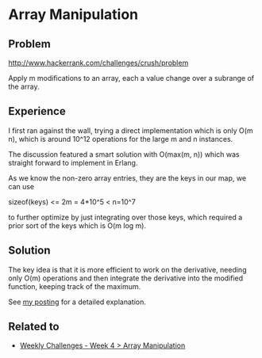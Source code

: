 # Array Manipulation

## Problem
http://www.hackerrank.com/challenges/crush/problem

Apply m modifications to an array, each a value change over a subrange of the array.

## Experience
I first ran against the wall, trying a direct implementation which is only O(m n), 
which is around 10^12 operations for the large m and n instances. 

The discussion featured a smart solution with O(max(m, n)) which was straight forward to 
implement in Erlang.

As we know the non-zero array entries, they are the keys in our map, we can use 

sizeof(keys) <= 2m = 4*10^5 < n=10^7 

to further optimize by just integrating over those keys, which required a prior sort of the keys
which is O(m log m).


## Solution
The key idea is that it is more efficient to work on the derivative, needing only O(m) operations
and then integrate the derivative into the modified function, keeping track of the maximum.

See [my posting](https://www.hackerrank.com/challenges/crush/forum/comments/395339) for a detailed explanation.


## Related to
* [Weekly Challenges - Week 4 > Array Manipulation](http://www.hackerrank.com/contests/w4/challenges/crush)




